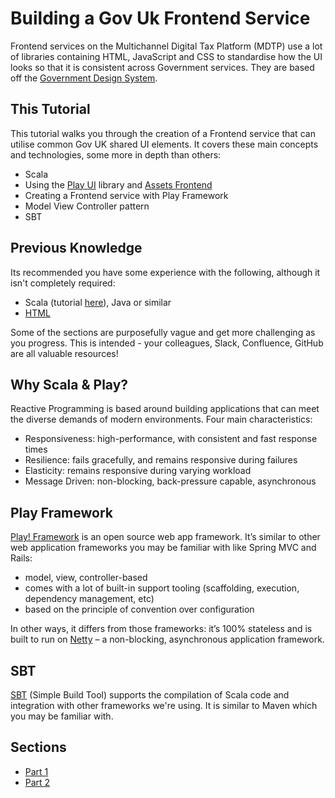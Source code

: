 # Building a Gov Uk Frontend Service
Frontend services on the Multichannel Digital Tax Platform (MDTP) use a lot of libraries containing HTML, JavaScript and CSS to standardise how the UI looks so that it is consistent across Government services.
They are based off the [Government Design System](https://design-system.service.gov.uk).

## This Tutorial
This tutorial walks you through the creation of a Frontend service that can utilise common Gov UK shared UI elements. It covers these main concepts and technologies, some more in depth than others:
* Scala
* Using the [Play UI](https://github.com/hmrc/play-ui) library and [Assets Frontend](https://github.com/hmrc/assets-frontend)
* Creating a Frontend service with Play Framework
* Model View Controller pattern
* SBT

## Previous Knowledge
Its recommended you have some experience with the following, although it isn't completely required:
* Scala (tutorial [here](https://www.scala-exercises.org/scala_tutorial)), Java or similar
* [HTML](https://html.com/)

Some of the sections are purposefully vague and get more challenging as you progress. This is intended - your colleagues, Slack, Confluence, GitHub are all valuable resources!

## Why Scala & Play?
Reactive Programming is based around building applications that can meet the diverse demands of modern environments. Four main characteristics:
* Responsiveness: high-performance, with consistent and fast response times
* Resilience: fails gracefully, and remains responsive during failures
* Elasticity: remains responsive during varying workload
* Message Driven: non-blocking, back-pressure capable, asynchronous

## Play Framework
[Play! Framework](https://playframework.com) is an open source web app framework. It’s similar to other web application frameworks you may be familiar with like Spring MVC and Rails:
* model, view, controller-based
* comes with a lot of built-in support tooling (scaffolding, execution, dependency management, etc)
* based on the principle of convention over configuration

In other ways, it differs from those frameworks: it’s 100% stateless and is built to run on [Netty](http://netty.io) – a non-blocking, asynchronous application framework.

## SBT
[SBT](https://www.scala-sbt.org/0.13/docs/Getting-Started.html) (Simple Build Tool) supports the compilation of Scala code and integration with other frameworks we're using. It is similar to Maven which you may be familiar with. 

## Sections
* [Part 1](Part1.md) 
* [Part 2](Part2.md) 